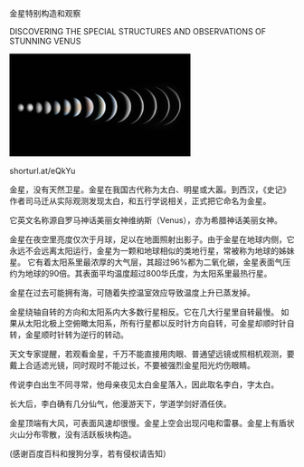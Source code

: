 金星特别构造和观察

DISCOVERING THE SPECIAL STRUCTURES AND OBSERVATIONS OF STUNNING VENUS

![金星特别构造和观察](https://github.com/ywangnccu/ywang/blob/main/images/Venus.jpg)

shorturl.at/eQkYu

金星，没有天然卫星。金星在我国古代称为太白、明星或大嚣。到西汉，《史记》作者司马迁从实际观测发现太白，和五行学说相关，正式把它命名为金星。 

它英文名称源自罗马神话美丽女神维纳斯（Venus），亦为希腊神话美丽女神。

金星在夜空里亮度仅次于月球，足以在地面照射出影子。由于金星在地球内侧，它永远不会远离太阳运行，金星为一颗和地球相似的类地行星，常被称为地球的姊妹星。 它有着太阳系里最浓厚的大气层，其超过96%都为二氧化碳，金星表面气压约为地球的90倍。其表面平均温度超过800华氏度，为太阳系里最热行星。

金星在过去可能拥有海，可随着失控温室效应导致温度上升已蒸发掉。

金星绕轴自转的方向和太阳系内大多数行星相反。它在几大行星里自转最慢。 如果从太阳北极上空俯瞰太阳系，所有行星都以反时针方向自转，可金星却顺时针自转，金星顺时针转为逆行的转动。

天文专家提醒，若观看金星，千万不能直接用肉眼、普通望远镜或照相机观测，要戴上合适滤光镜，同时观时不能过长，不要被强烈金星阳光灼伤眼睛。

传说李白出生不同寻常，他母亲夜见太白金星落入，因此取名李白，字太白。

长大后，李白确有几分仙气，他漫游天下，学道学剑好酒任侠。

金星顶端有大风，可表面风速却很慢。金星上空会出现闪电和雷暴。金星上有盾状火山分布零散，没有活跃板块构造。


(感谢百度百科和搜狗分享，若有侵权请告知）
